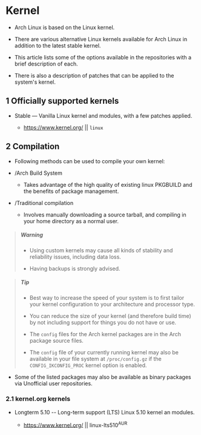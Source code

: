 # Kernel

- Arch Linux is based on the Linux kernel.

- There are various alternative Linux kernels available for Arch Linux in addition to the latest stable kernel.

- This article lists some of the options available in the repositories with a brief description of each.

- There is also a description of patches that can be applied to the system's kernel.

## 1 Officially supported kernels

- Stable — Vanilla Linux kernel and modules, with a few patches applied.

    - https://www.kernel.org/ || `linux`

## 2 Compilation

- Following methods can be used to compile your own kernel:

- /Arch Build System

    - Takes advantage of the high quality of existing linux PKGBUILD and the benefits of package management.

- /Traditional compilation

    - Involves manually downloading a source tarball, and compiling in your home directory as a normal user.

> ##### Warning
>
> - Using custom kernels may cause all kinds of stability and reliability issues, including data loss.
>
> - Having backups is strongly advised.

> ##### Tip
>
> - Best way to increase the speed of your system is to first tailor your kernel configuration to your architecture and processor type.
>
> - You can reduce the size of your kernel (and therefore build time) by not including support for things you do not have or use.
>
> - The `config` files for the Arch kernel packages are in the Arch package source files.
>
> - The `config` file of your currently running kernel may also be available in your file system at `/proc/config.gz` if the `CONFIG_IKCONFIG_PROC` kernel option is enabled.

- Some of the listed packages may also be available as binary packages via Unofficial user repositories.

### 2.1 kernel.org kernels

- Longterm 5.10 -- Long-term support (LTS) Linux 5.10 kernel an modules.

    - https://www.kernel.org/ || linux-lts510<sup>AUR</sup>

